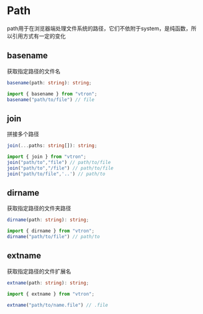 # Path

path用于在浏览器端处理文件系统的路径，它们不依附于system，是纯函数，所以引用方式有一定的变化

## basename

获取指定路径的文件名

```typescript
basename(path: string): string;

import { basename } from "vtron";
basename("path/to/file") // file
```

## join

拼接多个路径

```typescript
join(...paths: string[]): string;

import { join } from "vtron";
join("path/to","file") // path/to/file
join("path/to","/file") // path/to/file
join("path/to/file",'..') // path/to
```

## dirname

获取指定路径的文件夹路径

```typescript
dirname(path: string): string;

import { dirname } from "vtron";
dirname("path/to/file") // path/to
```

## extname

获取指定路径的文件扩展名

```typescript
extname(path: string): string;

import { extname } from "vtron";

extname("path/to/name.file") // .file
```
